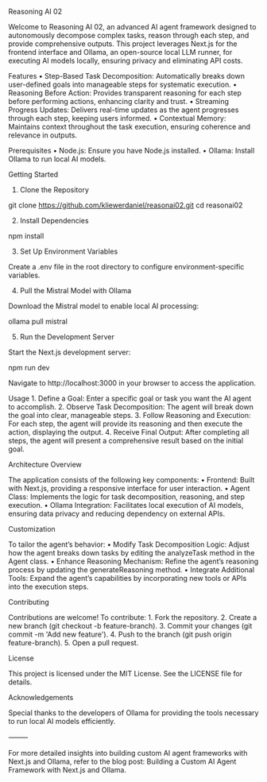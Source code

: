 Reasoning AI 02

Welcome to Reasoning AI 02, an advanced AI agent framework designed to autonomously decompose complex tasks, reason through each step, and provide comprehensive outputs. This project leverages Next.js for the frontend interface and Ollama, an open-source local LLM runner, for executing AI models locally, ensuring privacy and eliminating API costs.

Features
	•	Step-Based Task Decomposition: Automatically breaks down user-defined goals into manageable steps for systematic execution.
	•	Reasoning Before Action: Provides transparent reasoning for each step before performing actions, enhancing clarity and trust.
	•	Streaming Progress Updates: Delivers real-time updates as the agent progresses through each step, keeping users informed.
	•	Contextual Memory: Maintains context throughout the task execution, ensuring coherence and relevance in outputs.

Prerequisites
	•	Node.js: Ensure you have Node.js installed.
	•	Ollama: Install Ollama to run local AI models.

Getting Started

1. Clone the Repository

git clone https://github.com/kliewerdaniel/reasonai02.git
cd reasonai02

2. Install Dependencies

npm install

3. Set Up Environment Variables

Create a .env file in the root directory to configure environment-specific variables.

4. Pull the Mistral Model with Ollama

Download the Mistral model to enable local AI processing:

ollama pull mistral

5. Run the Development Server

Start the Next.js development server:

npm run dev

Navigate to http://localhost:3000 in your browser to access the application.

Usage
	1.	Define a Goal: Enter a specific goal or task you want the AI agent to accomplish.
	2.	Observe Task Decomposition: The agent will break down the goal into clear, manageable steps.
	3.	Follow Reasoning and Execution: For each step, the agent will provide its reasoning and then execute the action, displaying the output.
	4.	Receive Final Output: After completing all steps, the agent will present a comprehensive result based on the initial goal.

Architecture Overview

The application consists of the following key components:
	•	Frontend: Built with Next.js, providing a responsive interface for user interaction.
	•	Agent Class: Implements the logic for task decomposition, reasoning, and step execution.
	•	Ollama Integration: Facilitates local execution of AI models, ensuring data privacy and reducing dependency on external APIs.

Customization

To tailor the agent’s behavior:
	•	Modify Task Decomposition Logic: Adjust how the agent breaks down tasks by editing the analyzeTask method in the Agent class.
	•	Enhance Reasoning Mechanism: Refine the agent’s reasoning process by updating the generateReasoning method.
	•	Integrate Additional Tools: Expand the agent’s capabilities by incorporating new tools or APIs into the execution steps.

Contributing

Contributions are welcome! To contribute:
	1.	Fork the repository.
	2.	Create a new branch (git checkout -b feature-branch).
	3.	Commit your changes (git commit -m 'Add new feature').
	4.	Push to the branch (git push origin feature-branch).
	5.	Open a pull request.

License

This project is licensed under the MIT License. See the LICENSE file for details.

Acknowledgements

Special thanks to the developers of Ollama for providing the tools necessary to run local AI models efficiently.

⸻

For more detailed insights into building custom AI agent frameworks with Next.js and Ollama, refer to the blog post: Building a Custom AI Agent Framework with Next.js and Ollama.
